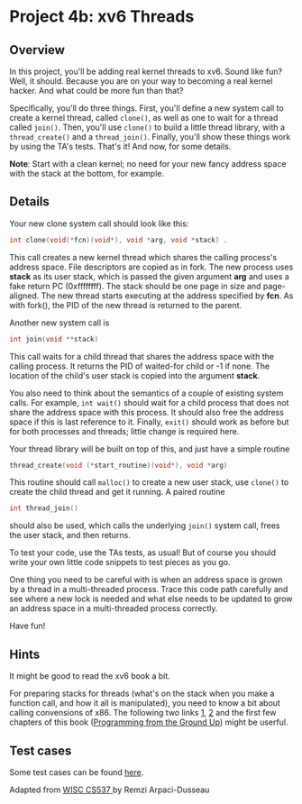 # Project 4b: xv6 Threads


## Overview

In this project, you'll be adding real kernel threads to xv6. Sound like fun? Well, it should. Because you are on your way to becoming a real kernel hacker. And what could be more fun than that?

Specifically, you'll do three things. First, you'll define a new system call to create a kernel thread, called `clone()`, as well as one to wait for a thread called `join()`. Then, you'll use `clone()` to build a little thread library, with a `thread_create()` and a `thread_join()`. Finally, you'll show these things work by using the TA's tests. That's it! And now, for some details.

**Note**: Start with a clean kernel; no need for your new fancy address space with the stack at the bottom, for example.

## Details

Your new clone system call should look like this: 
```c
int clone(void(*fcn)(void*), void *arg, void *stack) .
```
This call creates a new kernel thread which shares the calling process's address space. File descriptors are copied as in fork. The new process uses **stack** as its user stack, which is passed the given argument **arg** and uses a fake return PC (0xffffffff). The stack should be one page in size and page-aligned. The new thread starts executing at the address specified by **fcn**. As with fork(), the PID of the new thread is returned to the parent.

Another new system call is 
```c
int join(void **stack) 
```
This call waits for a child thread that shares the address space with the calling process. It returns the PID of waited-for child or -1 if none. The location of the child's user stack is copied into the argument **stack**.

You also need to think about the semantics of a couple of existing system calls. For example, `int wait()` should wait for a child process that does not share the address space with this process. It should also free the address space if this is last reference to it. Finally, `exit()` should work as before but for both processes and threads; little change is required here.

Your thread library will be built on top of this, and just have a simple routine
```c 
thread_create(void (*start_routine)(void*), void *arg) 
```
This routine should call `malloc()` to create a new user stack, use `clone()` to create the child thread and get it running. A paired routine
```c
int thread_join() 
```
should also be used, which calls the underlying `join()` system call, frees the user stack, and then returns.

To test your code, use the TAs tests, as usual! But of course you should write your own little code snippets to test pieces as you go.

One thing you need to be careful with is when an address space is grown by a thread in a multi-threaded process. Trace this code path carefully and see where a new lock is needed and what else needs to be updated to grow an address space in a multi-threaded process correctly.

Have fun!

## Hints

It might be good to read the xv6 book a bit.

For preparing stacks for threads
(what's on the stack when you make a function call, and how it all is manipulated),
you need to know a bit about calling convensions of x86.
The following two links [1](https://en.wikibooks.org/wiki/X86_Disassembly/Functions_and_Stack_Frames
), [2](https://en.wikibooks.org/wiki/X86_Disassembly/Calling_Conventions) and the first few chapters of this book ([Programming from the Ground Up](http://download.savannah.gnu.org/releases/pgubook/ProgrammingGroundUp-1-0-booksize.pdf)) might be userful.


## Test cases

Some test cases can be found [here](project4btest.tar.gz).



<div id="footer">
  Adapted from <a href="http://pages.cs.wisc.edu/~remzi/Classes/537/Fall2013/Projects/p4b.html"> WISC CS537 </a> by Remzi Arpaci-Dusseau 
</div>

